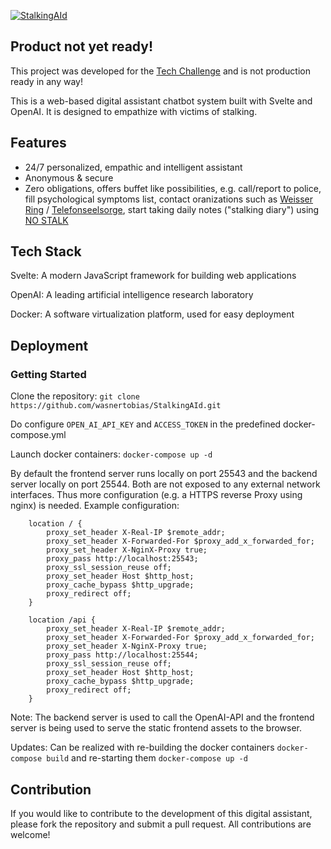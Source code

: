 
[![StalkingAId](https://stalkingaid.org/logo.png?v2)](https://stalkingaid.org)

## Product not yet ready!
This project was developed for the [Tech Challenge](https://academy.unternehmertum.de/programs/tech-challenge) and is not production ready in any way!


This is a web-based digital assistant chatbot system built with Svelte and OpenAI. It is designed to empathize with victims of stalking.

## Features

- 24/7 personalized, empathic and intelligent assistant
- Anonymous & secure
- Zero obligations, offers buffet like possibilities, e.g. call/report to police, fill psychological symptoms list, contact oranizations such as [Weisser Ring](https://weisser-ring.de/english) / [Telefonseelsorge](https://www.telefonseelsorge.de/international-helplines/), start taking daily notes ("stalking diary") using [NO STALK](https://nostalk.de)

## Tech Stack

Svelte: A modern JavaScript framework for building web applications

OpenAI: A leading artificial intelligence research laboratory

Docker: A software virtualization platform, used for easy deployment 

## Deployment

### Getting Started
Clone the repository: `git clone https://github.com/wasnertobias/StalkingAId.git`

Do configure `OPEN_AI_API_KEY` and `ACCESS_TOKEN` in the predefined docker-compose.yml

Launch docker containers: `docker-compose up -d`

By default the frontend server runs locally on port 25543 and the backend server locally on port 25544. Both are not exposed to any external network interfaces. Thus more configuration (e.g. a HTTPS reverse Proxy using nginx) is needed. Example configuration:
```
    location / {
        proxy_set_header X-Real-IP $remote_addr;
        proxy_set_header X-Forwarded-For $proxy_add_x_forwarded_for;
        proxy_set_header X-NginX-Proxy true;
        proxy_pass http://localhost:25543;
        proxy_ssl_session_reuse off;
        proxy_set_header Host $http_host;
        proxy_cache_bypass $http_upgrade;
        proxy_redirect off;
    }

    location /api {
        proxy_set_header X-Real-IP $remote_addr;
        proxy_set_header X-Forwarded-For $proxy_add_x_forwarded_for;
        proxy_set_header X-NginX-Proxy true;
        proxy_pass http://localhost:25544;
        proxy_ssl_session_reuse off;
        proxy_set_header Host $http_host;
        proxy_cache_bypass $http_upgrade;
        proxy_redirect off;
    }
```

Note: The backend server is used to call the OpenAI-API and the frontend server is being used to serve the static frontend assets to the browser.

Updates: Can be realized with re-building the docker containers `docker-compose build` and re-starting them `docker-compose up -d`
## Contribution
If you would like to contribute to the development of this digital assistant, please fork the repository and submit a pull request. All contributions are welcome!
